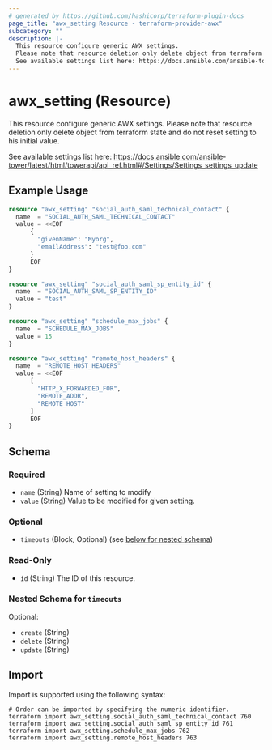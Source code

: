 ```yaml
---
# generated by https://github.com/hashicorp/terraform-plugin-docs
page_title: "awx_setting Resource - terraform-provider-awx"
subcategory: ""
description: |-
  This resource configure generic AWX settings.
  Please note that resource deletion only delete object from terraform state and do not reset setting to his initial value.
  See available settings list here: https://docs.ansible.com/ansible-tower/latest/html/towerapi/apiref.html#/Settings/Settingssettings_update
---
```


# awx_setting (Resource)

This resource configure generic AWX settings.
Please note that resource deletion only delete object from terraform state and do not reset setting to his initial value.

See available settings list here: https://docs.ansible.com/ansible-tower/latest/html/towerapi/api_ref.html#/Settings/Settings_settings_update

## Example Usage

```terraform
resource "awx_setting" "social_auth_saml_technical_contact" {
  name  = "SOCIAL_AUTH_SAML_TECHNICAL_CONTACT"
  value = <<EOF
	  {
	    "givenName": "Myorg",
	    "emailAddress": "test@foo.com"
	  }
	  EOF
}

resource "awx_setting" "social_auth_saml_sp_entity_id" {
  name  = "SOCIAL_AUTH_SAML_SP_ENTITY_ID"
  value = "test"
}

resource "awx_setting" "schedule_max_jobs" {
  name  = "SCHEDULE_MAX_JOBS"
  value = 15
}

resource "awx_setting" "remote_host_headers" {
  name  = "REMOTE_HOST_HEADERS"
  value = <<EOF
	  [
	    "HTTP_X_FORWARDED_FOR",
	    "REMOTE_ADDR",
	    "REMOTE_HOST"
	  ]
	  EOF
}
```

<!-- schema generated by tfplugindocs -->
## Schema

### Required

- `name` (String) Name of setting to modify
- `value` (String) Value to be modified for given setting.

### Optional

- `timeouts` (Block, Optional) (see [below for nested schema](#nestedblock--timeouts))

### Read-Only

- `id` (String) The ID of this resource.

<a id="nestedblock--timeouts"></a>
### Nested Schema for `timeouts`

Optional:

- `create` (String)
- `delete` (String)
- `update` (String)

## Import

Import is supported using the following syntax:

```shell
# Order can be imported by specifying the numeric identifier.
terraform import awx_setting.social_auth_saml_technical_contact 760
terraform import awx_setting.social_auth_saml_sp_entity_id 761
terraform import awx_setting.schedule_max_jobs 762
terraform import awx_setting.remote_host_headers 763
```
